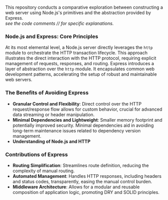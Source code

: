 This repository conducts a comparative exploration between constructing a web server using Node.js's primitives and the abstraction provided by Express.  
_see the code comments // for specific explanations._

### Node.js and Express: Core Principles

At its most elemental level, a Node.js server directly leverages the `http` module to orchestrate the HTTP transaction lifecycle. This approach illustrates the direct interaction with the HTTP protocol, requiring explicit management of requests, responses, and routing. Express introduces a layer of abstraction over the `http` module. It encapsulates common web development patterns, accelerating the setup of robust and maintainable web servers.

### The Benefits of Avoiding Express
- **Granular Control and Flexibility**: Direct control over the HTTP request/response flow allows for custom behavior, crucial for advanced data streaming or header manipulation.
- **Minimal Dependencies and Lightweight**: Smaller memory footprint and potentially improved security. Minimal dependencies aid in avoiding long-term maintenance issues related to dependency version management.
- **Understanding of Node.js and HTTP**

### Contributions of Express

- **Routing Simplification**: Streamlines route definition, reducing the complexity of manual routing.
- **Automated Management**: Handles HTTP responses, including headers and status codes, transparently, easing the manual control burden.
- **Middleware Architecture**: Allows for a modular and reusable composition of application logic, promoting DRY and SOLID principles.
